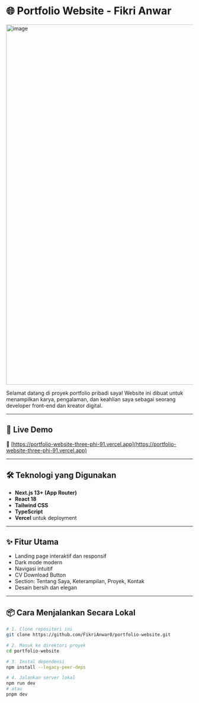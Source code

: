 # 🌐 Portfolio Website - Fikri Anwar

<img width="1904" height="972" alt="image" src="https://github.com/user-attachments/assets/13d2deff-0af2-4f47-85cc-9eb482cf749a" />

Selamat datang di proyek portfolio pribadi saya! Website ini dibuat untuk menampilkan karya, pengalaman, dan keahlian saya sebagai seorang developer front-end dan kreator digital.

---

## 🚀 Live Demo

🔗 [https://portfolio-website-three-phi-91.vercel.app](https://portfolio-website-three-phi-91.vercel.app)

---

## 🛠️ Teknologi yang Digunakan

- **Next.js 13+ (App Router)**
- **React 18**
- **Tailwind CSS**
- **TypeScript**
- **Vercel** untuk deployment

---

## ✨ Fitur Utama

- Landing page interaktif dan responsif
- Dark mode modern
- Navigasi intuitif
- CV Download Button
- Section: Tentang Saya, Keterampilan, Proyek, Kontak
- Desain bersih dan elegan

---

## 📦 Cara Menjalankan Secara Lokal

```bash
# 1. Clone repositori ini
git clone https://github.com/FikriAnwar0/portfolio-website.git

# 2. Masuk ke direktori proyek
cd portfolio-website

# 3. Instal dependensi
npm install --legacy-peer-deps

# 4. Jalankan server lokal
npm run dev
# atau
pnpm dev

